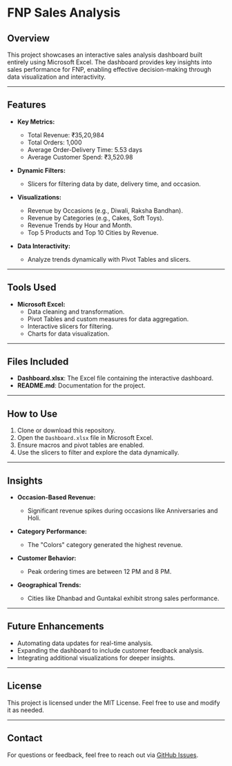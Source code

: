 # FNP Sales Analysis

## Overview
This project showcases an interactive sales analysis dashboard built entirely using Microsoft Excel. The dashboard provides key insights into sales performance for FNP, enabling effective decision-making through data visualization and interactivity.

---

## Features
- **Key Metrics:**
  - Total Revenue: ₹35,20,984
  - Total Orders: 1,000
  - Average Order-Delivery Time: 5.53 days
  - Average Customer Spend: ₹3,520.98

- **Dynamic Filters:**
  - Slicers for filtering data by date, delivery time, and occasion.

- **Visualizations:**
  - Revenue by Occasions (e.g., Diwali, Raksha Bandhan).
  - Revenue by Categories (e.g., Cakes, Soft Toys).
  - Revenue Trends by Hour and Month.
  - Top 5 Products and Top 10 Cities by Revenue.

- **Data Interactivity:**
  - Analyze trends dynamically with Pivot Tables and slicers.

---

## Tools Used
- **Microsoft Excel:**
  - Data cleaning and transformation.
  - Pivot Tables and custom measures for data aggregation.
  - Interactive slicers for filtering.
  - Charts for data visualization.

---

## Files Included
- **Dashboard.xlsx**: The Excel file containing the interactive dashboard.
- **README.md**: Documentation for the project.

---

## How to Use
1. Clone or download this repository.
2. Open the `Dashboard.xlsx` file in Microsoft Excel.
3. Ensure macros and pivot tables are enabled.
4. Use the slicers to filter and explore the data dynamically.

---

## Insights
- **Occasion-Based Revenue:**
  - Significant revenue spikes during occasions like Anniversaries and Holi.

- **Category Performance:**
  - The "Colors" category generated the highest revenue.

- **Customer Behavior:**
  - Peak ordering times are between 12 PM and 8 PM.

- **Geographical Trends:**
  - Cities like Dhanbad and Guntakal exhibit strong sales performance.

---

## Future Enhancements
- Automating data updates for real-time analysis.
- Expanding the dashboard to include customer feedback analysis.
- Integrating additional visualizations for deeper insights.

---

## License
This project is licensed under the MIT License. Feel free to use and modify it as needed.

---

## Contact
For questions or feedback, feel free to reach out via [GitHub Issues](https://github.com/yourusername/FNP-sales-analysis/issues).
